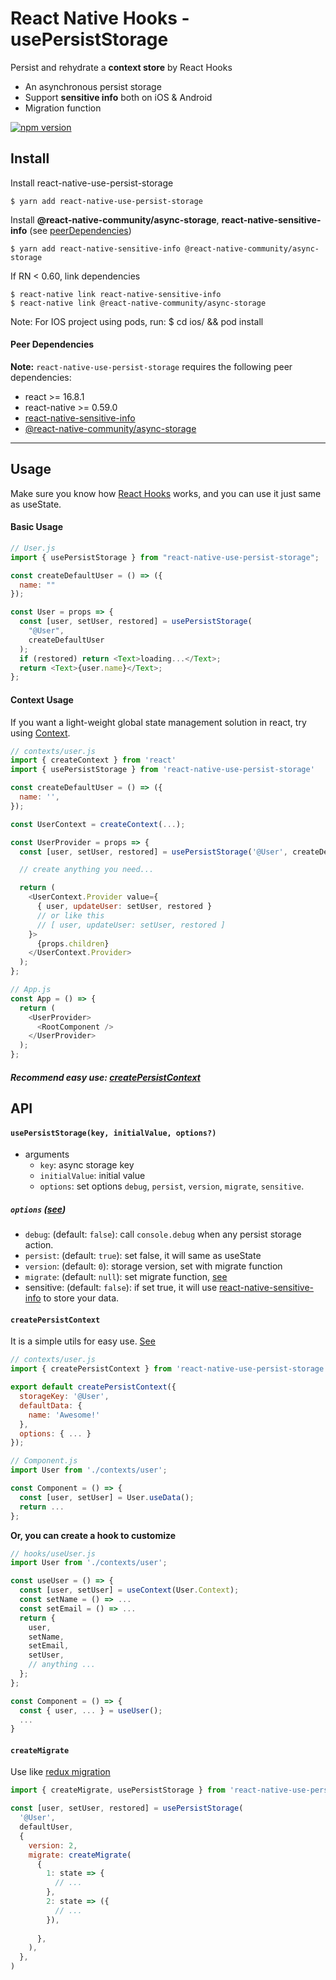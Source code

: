 # React Native Hooks - usePersistStorage

Persist and rehydrate a **context store** by React Hooks

- An asynchronous persist storage
- Support **sensitive info** both on iOS & Android
- Migration function

[![npm version](https://badge.fury.io/js/react-native-use-persist-storage.svg)](https://badge.fury.io/js/react-native-use-persist-storage)

## Install

Install react-native-use-persist-storage

```
$ yarn add react-native-use-persist-storage
```

Install **@react-native-community/async-storage**, **react-native-sensitive-info**
(see [peerDependencies](https://github.com/visuallylab/react-native-use-persist-storage#peer-dependencies))

```
$ yarn add react-native-sensitive-info @react-native-community/async-storage
```

If RN < 0.60, link dependencies

```
$ react-native link react-native-sensitive-info
$ react-native link @react-native-community/async-storage
```

Note: For IOS project using pods, run: \$ cd ios/ && pod install

#### Peer Dependencies

**Note:** `react-native-use-persist-storage` requires the following peer dependencies:

- react >= 16.8.1
- react-native >= 0.59.0
- [react-native-sensitive-info](https://github.com/mCodex/react-native-sensitive-info)
- [@react-native-community/async-storage](https://github.com/react-native-community/react-native-async-storage)

---

## Usage

Make sure you know how [React Hooks](https://reactjs.org/docs/hooks-reference.html) works, and you can use it just same as useState.

#### Basic Usage

```js
// User.js
import { usePersistStorage } from "react-native-use-persist-storage";

const createDefaultUser = () => ({
  name: ""
});

const User = props => {
  const [user, setUser, restored] = usePersistStorage(
    "@User",
    createDefaultUser
  );
  if (restored) return <Text>loading...</Text>;
  return <Text>{user.name}</Text>;
};
```

#### Context Usage

If you want a light-weight global state management solution in react, try using [Context](https://reactjs.org/docs/context.html).

```js
// contexts/user.js
import { createContext } from 'react'
import { usePersistStorage } from 'react-native-use-persist-storage'

const createDefaultUser = () => ({
  name: '',
});

const UserContext = createContext(...);

const UserProvider = props => {
  const [user, setUser, restored] = usePersistStorage('@User', createDefaultUser);

  // create anything you need...

  return (
    <UserContext.Provider value={
      { user, updateUser: setUser, restored }
      // or like this
      // [ user, updateUser: setUser, restored ]
    }>
      {props.children}
    </UserContext.Provider>
  );
};
```

```js
// App.js
const App = () => {
  return (
    <UserProvider>
      <RootComponent />
    </UserProvider>
  );
};
```

##### Recommend easy use: [createPersistContext](#createPersistContext)

## API

#### `usePersistStorage(key, initialValue, options?)`

- arguments
  - `key`: async storage key
  - `initialValue`: initial value
  - `options`: set options `debug`, `persist`, `version`, `migrate`, `sensitive`.

##### `options` ([see](https://github.com/visuallylab/react-native-use-persist-storage/blob/master/src/defaultOptions.ts#L4))

- `debug`: (default: `false`): call `console.debug` when any persist storage action.
- `persist`: (default: `true`): set false, it will same as useState
- `version`: (default: `0`): storage version, set with migrate function
- `migrate`: (default: `null`): set migrate function, [see](#createMigrate)
- sensitive: (default: `false`): if set true, it will use [react-native-sensitive-info](https://github.com/mCodex/react-native-sensitive-info) to store your data.

#### `createPersistContext`

It is a simple utils for easy use. [See](https://github.com/visuallylab/react-native-use-persist-storage/blob/master/src/createPersistContext.tsx)

```js
// contexts/user.js
import { createPersistContext } from 'react-native-use-persist-storage';

export default createPersistContext({
  storageKey: '@User',
  defaultData: {
    name: 'Awesome!'
  },
  options: { ... }
});

// Component.js
import User from './contexts/user';

const Component = () => {
  const [user, setUser] = User.useData();
  return ...
};

```

**Or, you can create a hook to customize**

```js
// hooks/useUser.js
import User from './contexts/user';

const useUser = () => {
  const [user, setUser] = useContext(User.Context);
  const setName = () => ...
  const setEmail = () => ...
  return {
    user,
    setName,
    setEmail,
    setUser,
    // anything ...
  };
};

const Component = () => {
  const { user, ... } = useUser();
  ...
}

```

#### `createMigrate`

Use like [redux migration](https://github.com/rt2zz/redux-persist/blob/master/docs/migrations.md)

```js
import { createMigrate, usePersistStorage } from 'react-native-use-persist-storage';

const [user, setUser, restored] = usePersistStorage(
  '@User',
  defaultUser,
  {
    version: 2,
    migrate: createMigrate(
      {
        1: state => {
          // ...
        },
        2: state => ({
          // ...
        }),
        
      },
    ),
  },
)

```
